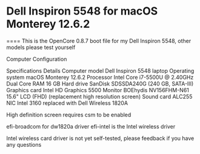 # Dell Inspiron 5548 for macOS Monterey 12.6.2
====
This is the OpenCore 0.8.7 boot file for my Dell Inspiron 5548, other models please test yourself

Computer Configuration

Specifications Details
Computer model Dell Inspiron 5548 laptop
Operating system macOS Monterey 12.6.2
Processor Intel Core i7-5500U @ 2.40GHz Dual Core
RAM 16 GB
Hard drive SanDisk SDSSDA240G (240 GB, SATA-III)
Graphics card Intel HD Graphics 5500
Monitor BOEhydis NV156FHM-N61 15.6" LCD (FHD) (replacement high resolution screen)
Sound card ALC255
NIC Intel 3160 replaced with Dell Wireless 1820A

High definition screen requires csm to be enabled

efi-broadcom for dw1820a driver
efi-intel is the Intel wireless driver

Intel wireless card driver is not yet self-tested, please feedback if you have any questions

